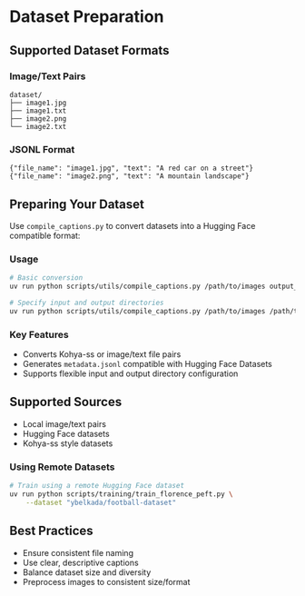 # Dataset Preparation

## Supported Dataset Formats

### Image/Text Pairs

```
dataset/
├── image1.jpg
├── image1.txt
├── image2.png
└── image2.txt
```

### JSONL Format

```jsonl
{"file_name": "image1.jpg", "text": "A red car on a street"}
{"file_name": "image2.png", "text": "A mountain landscape"}
```

## Preparing Your Dataset

Use `compile_captions.py` to convert datasets into a Hugging Face compatible format:

### Usage

```bash
# Basic conversion
uv run python scripts/utils/compile_captions.py /path/to/images output_dir

# Specify input and output directories
uv run python scripts/utils/compile_captions.py /path/to/images /path/to/output
```

### Key Features

- Converts Kohya-ss or image/text file pairs
- Generates `metadata.jsonl` compatible with Hugging Face Datasets
- Supports flexible input and output directory configuration

## Supported Sources

- Local image/text pairs
- Hugging Face datasets
- Kohya-ss style datasets

### Using Remote Datasets

```bash
# Train using a remote Hugging Face dataset
uv run python scripts/training/train_florence_peft.py \
    --dataset "ybelkada/football-dataset"
```

## Best Practices

- Ensure consistent file naming
- Use clear, descriptive captions
- Balance dataset size and diversity
- Preprocess images to consistent size/format
